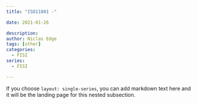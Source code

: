```yaml
---
title: "ISO11801 -"

date: 2021-01-26

description:
author: Niclas Edge
tags: [other]
categories:
  - FISI
series:
  - FISI

---
```


If you choose `layout: single-series`, you can add markdown text here and it will be the landing page for this nested subsection.